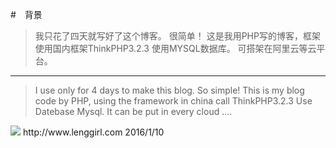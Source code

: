 #　背景
>我只花了四天就写好了这个博客。
>很简单！
>这是我用PHP写的博客，框架使用国内框架ThinkPHP3.2.3
>使用MYSQL数据库。
>可搭架在阿里云等云平台。

---

>I use only for 4 days to make this blog.
>So simple!
>This is my blog code by PHP, using the framework in china call ThinkPHP3.2.3
>Use Datebase Mysql.
>It can be put in every cloud ....

<img src='https://raw.githubusercontent.com/hunterhug/lenggirl_blog/master/blog1.jpg' />
http://www.lenggirl.com
2016/1/10

